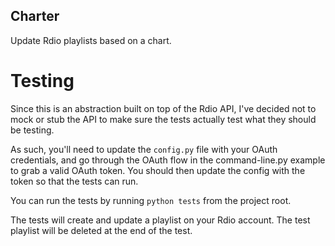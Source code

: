 Charter
-------

Update Rdio playlists based on a chart.


Testing
=======

Since this is an abstraction built on top of the Rdio API,
I've decided not to mock or stub the API to make sure the tests
actually test what they should be testing.

As such, you'll need to update the `config.py` file with your
OAuth credentials, and go through the OAuth flow in the command-line.py
example to grab a valid OAuth token.  You should then update the config
with the token so that the tests can run.

You can run the tests by running `python tests` from the project root.

The tests will create and update a playlist on your Rdio account.
The test playlist will be deleted at the end of the test.

